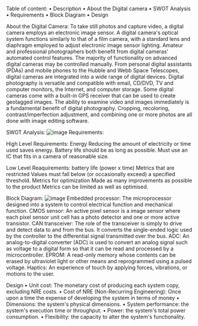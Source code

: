 Table of content:
•	Description
   •	About the Digital camera
   •	SWOT Analysis
•	Requirements
•	Block Diagram
•	Design

About the Digital Camera:
           To take still photos and capture video, a digital camera employs an electronic image sensor. A digital camera's optical system functions similarly to that of a film camera, with a standard lens and diaphragm employed to adjust electronic image sensor lighting.
           Amateur and professional photographers both benefit from digital cameras' automated control features. The majority of functionality on advanced digital cameras may be controlled manually.
          From personal digital assistants (PDAs) and mobile phones to the Hubble and Webb Space Telescopes, digital cameras are integrated into a wide range of digital devices. Digital photography is versatile and compatible with email, CD/DVD, TV and computer monitors, the Internet, and computer storage. Some digital cameras come with a built-in GPS receiver that can be used to create geotagged images.
        The ability to examine video and images immediately is a fundamental benefit of digital photography. Cropping, recoloring, contrast/imperfection adjustment, and combining one or more photos are all done with image editing software.

SWOT Analysis:
![image](https://user-images.githubusercontent.com/68070984/155295853-5457478b-a9d5-47f3-9a4e-b44afc090997.png)
Requirements:

High Level Requirements:
       Energy Reducing the amount of electricity or time used saves energy.
       Battery life should be as long as possible.
       Must use an IC that fits in a camera of reasonable size.

Low Level Reaquirements:
       battery life (power x time) Metrics that are restricted 
       Values must fall below (or occasionally exceed) a specified threshold. Metrics for optimization 
       Made as many improvements as possible to the product Metrics can be limited as well as optimised.

 
 Block Diagram:
 ![image](https://user-images.githubusercontent.com/68070984/155296741-15f938a9-60ee-4249-9e6c-b26e938e5b1d.png)
Embedded processor:
                The microprocessor designed into a system to control electrical function and mechanical function. 
CMOS sensor:
                 An active pixel sensor is a image sensor where each pixel sensor unit cell has a photo detector and one or more active transistor.
CAN transceiver:
                   The role of the transceiver is simply to drive and detect data to and from the bus. It converts the single-ended logic used by the controller to the differential signal transmitted over the bus.
ADC:
      An analog-to-digital converter (ADC) is used to convert an analog signal such as voltage to a digital form so that it can be read and processed by a microcontroller.
EPROM:
      A read-only memory whose contents can be erased by ultraviolet light or other means and reprogrammed using a pulsed voltage.
Haptics:
     An experience of touch by applying forces, vibrations, or motions to the user.
     
Design
• Unit cost: The monetary cost of producing each system copy, excluding NRE costs.
• Cost of NRE (Non-Recurring Engineering): Once upon a time
the expense of developing the system in terms of money
• Dimensions: the system's physical dimensions.
• System performance: the system's execution time or throughput.
• Power: the system's total power consumption.
• Flexibility: the capacity to alter the system's functionality.

 

